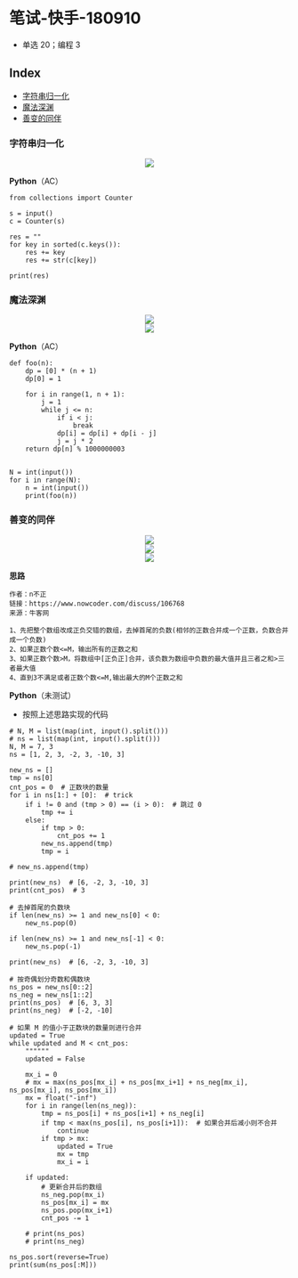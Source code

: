 笔试-快手-180910
===
- 单选 20；编程 3


Index
---
<!-- TOC -->

- [字符串归一化](#字符串归一化)
- [魔法深渊](#魔法深渊)
- [善变的同伴](#善变的同伴)

<!-- /TOC -->


### 字符串归一化
<div align="center"><img src="../assets/TIM截图20180910193357.png" height="" /></div>

**Python**（AC）
```
from collections import Counter

s = input()
c = Counter(s)

res = ""
for key in sorted(c.keys()):
    res += key
    res += str(c[key])

print(res)
```

### 魔法深渊
<div align="center"><img src="../assets/TIM截图20180910193451.png" height="" /></div>
<div align="center"><img src="../assets/TIM截图20180910193521.png" height="" /></div>

**Python**（AC）
```
def foo(n):
    dp = [0] * (n + 1)
    dp[0] = 1

    for i in range(1, n + 1):
        j = 1
        while j <= n:
            if i < j:
                break
            dp[i] = dp[i] + dp[i - j]
            j = j * 2
    return dp[n] % 1000000003


N = int(input())
for i in range(N):
    n = int(input())
    print(foo(n))
```

### 善变的同伴
<div align="center"><img src="../assets/TIM截图20180910193636.png" height="" /></div>
<div align="center"><img src="../assets/TIM截图20180910193716.png" height="" /></div>
<div align="center"><img src="../assets/TIM截图20180910193739.png" height="" /></div>

**思路**
```
作者：n不正
链接：https://www.nowcoder.com/discuss/106768
来源：牛客网

1、先把整个数组改成正负交错的数组，去掉首尾的负数(相邻的正数合并成一个正数，负数合并成一个负数) 
2、如果正数个数<=M，输出所有的正数之和
3、如果正数个数>M，将数组中[正负正]合并，该负数为数组中负数的最大值并且三者之和>三者最大值
4、直到3不满足或者正数个数<=M,输出最大的M个正数之和 
```

**Python**（未测试）
- 按照上述思路实现的代码
```
# N, M = list(map(int, input().split()))
# ns = list(map(int, input().split()))
N, M = 7, 3
ns = [1, 2, 3, -2, 3, -10, 3]

new_ns = []
tmp = ns[0]
cnt_pos = 0  # 正数块的数量
for i in ns[1:] + [0]:  # trick
    if i != 0 and (tmp > 0) == (i > 0):  # 跳过 0
        tmp += i
    else:
        if tmp > 0:
            cnt_pos += 1
        new_ns.append(tmp)
        tmp = i

# new_ns.append(tmp)

print(new_ns)  # [6, -2, 3, -10, 3]
print(cnt_pos)  # 3

# 去掉首尾的负数块
if len(new_ns) >= 1 and new_ns[0] < 0:
    new_ns.pop(0)

if len(new_ns) >= 1 and new_ns[-1] < 0:
    new_ns.pop(-1)

print(new_ns)  # [6, -2, 3, -10, 3]

# 按奇偶划分奇数和偶数块
ns_pos = new_ns[0::2]
ns_neg = new_ns[1::2]
print(ns_pos)  # [6, 3, 3]
print(ns_neg)  # [-2, -10]

# 如果 M 的值小于正数块的数量则进行合并
updated = True
while updated and M < cnt_pos:
    """"""
    updated = False

    mx_i = 0
    # mx = max(ns_pos[mx_i] + ns_pos[mx_i+1] + ns_neg[mx_i], ns_pos[mx_i], ns_pos[mx_i])
    mx = float("-inf")
    for i in range(len(ns_neg)):
        tmp = ns_pos[i] + ns_pos[i+1] + ns_neg[i]
        if tmp < max(ns_pos[i], ns_pos[i+1]):  # 如果合并后减小则不合并
            continue
        if tmp > mx:
            updated = True
            mx = tmp
            mx_i = i

    if updated:
        # 更新合并后的数组
        ns_neg.pop(mx_i)
        ns_pos[mx_i] = mx
        ns_pos.pop(mx_i+1)
        cnt_pos -= 1

    # print(ns_pos)
    # print(ns_neg)

ns_pos.sort(reverse=True)
print(sum(ns_pos[:M]))
```